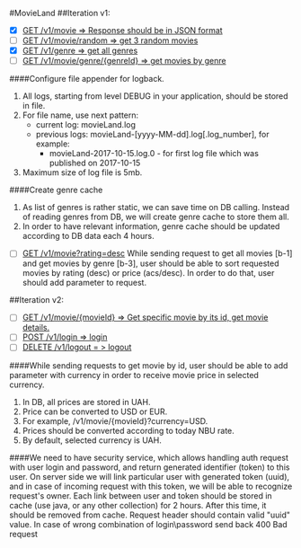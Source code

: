 #MovieLand
##Iteration v1:
- [x] [GET /v1/movie => Response should be in JSON format]()
- [ ] [GET /v1/movie/random => get 3 random movies]()
- [x] [GET /v1/genre => get all genres]()
- [ ] [GET /v1/movie/genre/{genreId} => get movies by genre]()

####Configure file appender for logback.
1. All logs, starting from level DEBUG in your application, should be stored in file.
2. For file name, use next pattern:
   - current log: movieLand.log
   - previous logs: movieLand-[yyyy-MM-dd].log[.log_number], for example:
     - movieLand-2017-10-15.log.0 - for first log file which was published on 2017-10-15
3. Maximum size of log file is 5mb.

####Create genre cache
1. As list of genres is rather static, we can save time on DB calling. Instead of reading genres from DB, we will create genre cache to store them all.
2. In order to have relevant information, genre cache should be updated according to DB data each 4 hours.

- [ ] [GET /v1/movie?rating=desc]()
While sending request to get all movies [b-1] and get movies by genre [b-3], 
user should be able to sort requested movies by rating (desc) or price (acs/desc).
In order to do that, user should add parameter to request.

##Iteration v2:
- [ ] [GET /v1/movie/{movieId} => Get specific movie by its id, get movie details.]()
- [ ] [POST /v1/login => login]()
- [ ] [DELETE /v1/logout = > logout]()

####While sending requests to get movie by id, user should be able to add parameter with currency in order to receive movie price in selected currency.
1. In DB, all prices are stored in UAH.
2. Price can be converted to USD or EUR.
3. For example, /v1/movie/{movieId}?currency=USD.
4. Prices should be converted according to today NBU rate.
5. By default, selected currency is UAH.

####We need to have security service, which allows handling auth request with user login and password, and return generated identifier (token) to this user.
On server side we will link particular user with generated token (uuid), and in case of incoming request with this token, we will be able to recognize request's owner.
Each link between user and token should be stored in cache (use java, or any other collection) for 2 hours. After this time, it should be removed from cache.
Request header should contain valid "uuid" value.
In case of wrong combination of login\password send back 400 Bad request